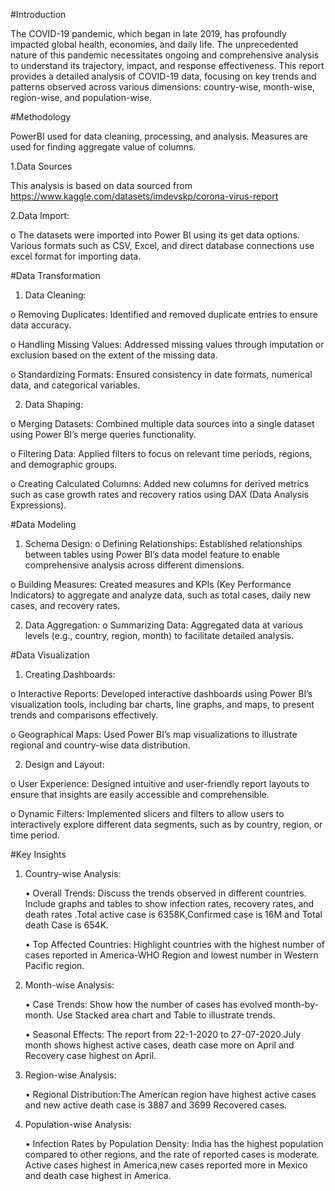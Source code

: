 #Introduction


The COVID-19 pandemic, which began in late 2019, has profoundly impacted global health, economies, and daily life. The unprecedented nature of this pandemic necessitates ongoing and comprehensive analysis to understand its trajectory, impact, and response effectiveness. This report provides a detailed analysis of COVID-19 data, focusing on key trends and patterns observed across various dimensions: country-wise, month-wise, region-wise, and population-wise.

#Methodology


PowerBI used for data cleaning, processing, and analysis. Measures are used for finding aggregate value of columns.

1.Data Sources

   This analysis is based on data sourced from
   https://www.kaggle.com/datasets/imdevskp/corona-virus-report

2.Data Import:

   o	The datasets were imported into Power BI using its get data options. Various formats such as CSV, Excel, and direct database connections use excel format for importing data.

#Data Transformation

1.	Data Cleaning:
   
  o	Removing Duplicates: Identified and removed duplicate entries to ensure data accuracy.

  o	Handling Missing Values: Addressed missing values through imputation or exclusion based on the extent of the missing data.

  o	Standardizing Formats: Ensured consistency in date formats, numerical data, and categorical variables.

2.	Data Shaping:
   
  o	Merging Datasets: Combined multiple data sources into a single dataset using Power BI’s merge queries functionality.

  o	Filtering Data: Applied filters to focus on relevant time periods, regions, and demographic groups.

  o	Creating Calculated Columns: Added new columns for derived metrics such as case growth rates and recovery ratios using DAX (Data Analysis Expressions).
  
#Data Modeling

1.	Schema Design:
   o	Defining Relationships: Established relationships between tables using Power BI’s data model feature to enable comprehensive analysis across different dimensions.

   o	Building Measures: Created measures and KPIs (Key Performance Indicators) to aggregate and analyze data, such as total cases, daily new cases, and recovery rates.

2.	Data Aggregation:
   o	Summarizing Data: Aggregated data at various levels (e.g., country, region, month) to facilitate detailed analysis.

#Data Visualization


1.	Creating Dashboards:
   
   o	Interactive Reports: Developed interactive dashboards using Power BI’s visualization tools, including bar charts, line graphs, and maps, to present trends and comparisons effectively.

   o	Geographical Maps: Used Power BI’s map visualizations to illustrate regional and country-wise data distribution.

2.	Design and Layout:
   
   o	User Experience: Designed intuitive and user-friendly report layouts to ensure that insights are easily accessible and comprehensible.

   o	Dynamic Filters: Implemented slicers and filters to allow users to interactively explore different data segments, such as by country, region, or time period.


#Key Insights

1. Country-wise Analysis:
   
    •	Overall Trends: Discuss the trends observed in different countries. Include graphs and tables to show infection rates, recovery rates, and death rates .Total active case is 6358K,Confirmed case is 16M and Total death Case is 654K.

    •	Top Affected Countries: Highlight countries with the highest number of cases reported in America-WHO Region and lowest number in Western Pacific region. 

2. Month-wise Analysis:
   
    •	Case Trends: Show how the number of cases has evolved month-by-month. Use Stacked area chart and Table to illustrate trends.

    •	Seasonal Effects: The  report from 22-1-2020 to 27-07-2020.July month shows highest active cases, death case more on April and Recovery case highest on April.

3. Region-wise Analysis:
   
    •	Regional Distribution:The American region have highest active cases and new active death case is 3887 and 3699 Recovered cases.

4. Population-wise Analysis:
   
     •	Infection Rates by Population Density: India has the highest population compared to other regions, and the rate of reported cases is moderate. Active cases highest in America,new cases reported more in Mexico and death case highest in America.
